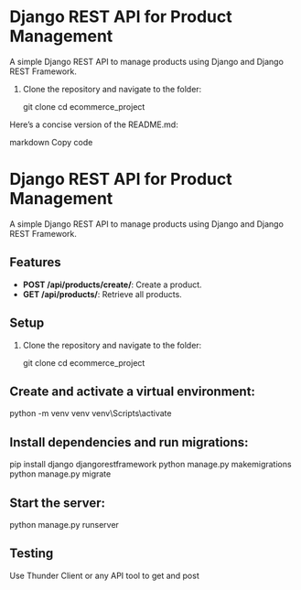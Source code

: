 # Django REST API for Product Management

A simple Django REST API to manage products using Django and Django REST Framework.

1. Clone the repository and navigate to the folder:
 
   git clone <repository-url>
   cd ecommerce_project

Here’s a concise version of the README.md:

markdown
Copy code
# Django REST API for Product Management

A simple Django REST API to manage products using Django and Django REST Framework.

## Features
- **POST /api/products/create/**: Create a product.
- **GET /api/products/**: Retrieve all products.

## Setup
1. Clone the repository and navigate to the folder:
  
   git clone <repository-url>
   cd ecommerce_project
## Create and activate a virtual environment:
python -m venv venv
venv\Scripts\activate
## Install dependencies and run migrations:

pip install django djangorestframework
python manage.py makemigrations
python manage.py migrate
## Start the server:

python manage.py runserver
## Testing
Use Thunder Client or any API tool to get and post

